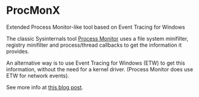 # ProcMonX
Extended Process Monitor-like tool based on Event Tracing for Windows

The classic Sysinternals tool [Process Monitor](https://docs.microsoft.com/en-us/sysinternals/downloads/procmon) uses a file system minifilter, registry minifilter and process/thread callbacks to get the information it provides.

An alternative way is to use Event Tracing for Windows (ETW) to get this information, without the need for a kernel driver. (Process Monitor does use ETW for network events).

See more info at [this blog post](http://blogs.microsoft.co.il/pavely/2018/01/17/procmon-vs-procmonx/).
